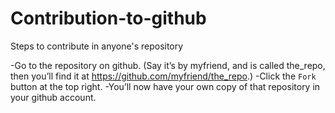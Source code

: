 # Contribution-to-github
Steps to contribute in anyone's repository

-Go to the repository on github. (Say it’s by myfriend, and is called the_repo, then you’ll find it at https://github.com/myfriend/the_repo.)
-Click the `Fork` button at the top right.
-You’ll now have your own copy of that repository in your github account.
